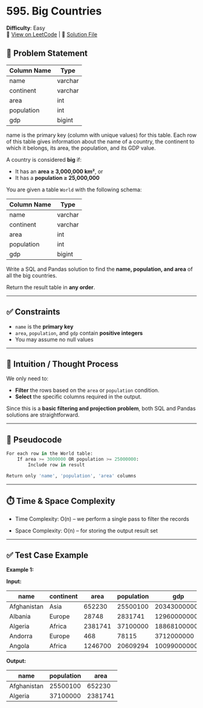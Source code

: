 # 595. Big Countries

**Difficulty**: Easy  
🔗 [View on LeetCode](https://leetcode.com/problems/big-countries/)
| 📄 [Solution File](./big_countries.py)

## 📝 Problem Statement

| Column Name | Type    |
|-------------|---------|
| name        | varchar |
| continent   | varchar |
| area        | int     |
| population  | int     |
| gdp         | bigint  |

name is the primary key (column with unique values) for this table.
Each row of this table gives information about the name of a country, the continent to which it belongs, its area, the population, and its GDP value.


A country is considered **big** if:

- It has an **area ≥ 3,000,000 km²**, or
- It has a **population ≥ 25,000,000**

You are given a table `World` with the following schema:

| Column Name | Type    |
|-------------|---------|
| name        | varchar |
| continent   | varchar |
| area        | int     |
| population  | int     |
| gdp         | bigint  |

Write a SQL and Pandas solution to find the **name, population, and area** of all the big countries.

Return the result table in **any order**.

---

## ✅ Constraints

- `name` is the **primary key**
- `area`, `population`, and `gdp` contain **positive integers**
- You may assume no null values

---

## 🧠 Intuition / Thought Process

We only need to:
- **Filter** the rows based on the `area` or `population` condition.
- **Select** the specific columns required in the output.

Since this is a **basic filtering and projection problem**, both SQL and Pandas solutions are straightforward.

---

## 🔄 Pseudocode

```py
For each row in the World table:
    If area >= 3000000 OR population >= 25000000:
        Include row in result

Return only 'name', 'population', 'area' columns
```
---

## ⏱️ Time & Space Complexity

- Time Complexity: O(n) – we perform a single pass to filter the records

- Space Complexity: O(n) – for storing the output result set

---

## ✅ Test Case Example

**Example 1:**

**Input:** 

| name        | continent | area    | population | gdp          |
|-------------|-----------|---------|------------|--------------|
| Afghanistan | Asia      | 652230  | 25500100   | 20343000000  |
| Albania     | Europe    | 28748   | 2831741    | 12960000000  |
| Algeria     | Africa    | 2381741 | 37100000   | 188681000000 |
| Andorra     | Europe    | 468     | 78115      | 3712000000   |
| Angola      | Africa    | 1246700 | 20609294   | 100990000000 |

**Output:** 

| name        | population | area    |
|-------------|------------|---------|
| Afghanistan | 25500100   | 652230  |
| Algeria     | 37100000   | 2381741 |
